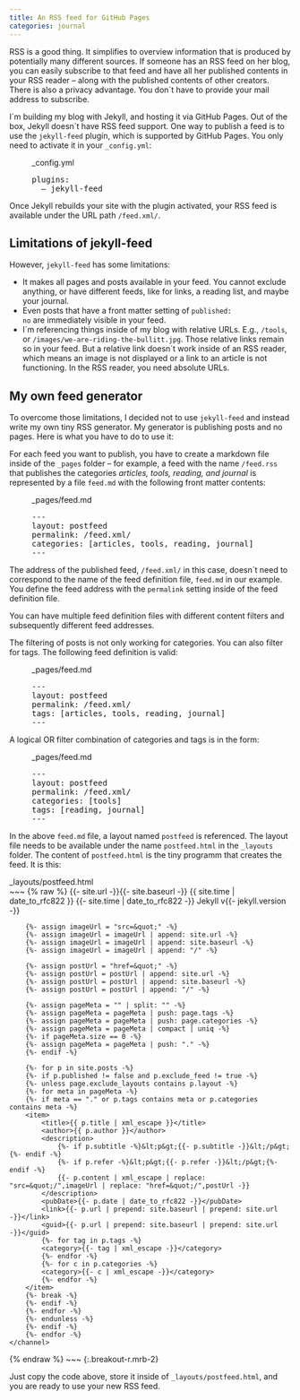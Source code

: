 ```yaml
---
title: An RSS feed for GitHub Pages
categories: journal
---
```

RSS is a good thing. It simplifies to overview information that is produced by potentially many different sources. If someone has an RSS feed on her blog, you can easily subscribe to that feed and have all her published contents in your RSS reader – along with the published contents of other creators. There is also a privacy advantage. You don´t have to provide your mail address to subscribe.

I´m building my blog with Jekyll, and hosting it via GitHub Pages. Out of the box, Jekyll doesn´t have RSS feed support. One way to publish a feed is to use the <code>jekyll-feed</code> plugin, which is supported by GitHub Pages. You only need to activate it in your <code>_config.yml</code>:

<figure>
<figcaption>_config.yml</figcaption>
<pre>plugins:
  – jekyll-feed</pre>
</figure>

Once Jekyll rebuilds your site with the plugin activated, your RSS feed is available under the URL path <code>/feed.xml/</code>.

## Limitations of jekyll-feed
However, <code>jekyll-feed</code> has some limitations:
- It makes all pages and posts available in your feed. You cannot exclude anything, or have different feeds, like for links, a reading list, and maybe your journal.
- Even posts that have a front matter setting of <code>published: no</code> are immediately visible in your feed.
- I´m referencing things inside of my blog with relative URLs. E.g., <code>/tools</code>, or <code>/images/we-are-riding-the-bullitt.jpg</code>. Those relative links remain so in your feed. But a relative link doesn´t work inside of an RSS reader, which means an image is not displayed or a link to an article is not functioning. In the RSS reader, you need absolute URLs.

## My own feed generator
To overcome those limitations, I decided not to use <code>jekyll-feed</code> and instead write my own tiny RSS generator. My generator is publishing posts and no pages. Here is what you have to do to use it:

For each feed you want to publish, you have to create a markdown file inside of the <code>_pages</code> folder – for example, a feed with the name <code>/feed.rss</code> that publishes the categories *articles, tools, reading, and journal* is represented by a file <code>feed.md</code> with the following front matter contents:

<figure>
<figcaption>_pages/feed.md</figcaption>
<pre>---
layout: postfeed
permalink: /feed.xml/
categories: [articles, tools, reading, journal]
---</pre>
</figure>

The address of the published feed, <code>/feed.xml/</code> in this case, doesn´t need to correspond to the name of the feed definition file, <code>feed.md</code> in our example. You define the feed address with the <code>permalink</code> setting inside of the feed definition file. 

You can have multiple feed definition files with different content filters and subsequently different feed addresses.

The filtering of posts is not only working for categories. You can also filter for tags. The following feed definition is valid:

<figure>
<figcaption>_pages/feed.md</figcaption>
<pre>---
layout: postfeed
permalink: /feed.xml/
tags: [articles, tools, reading, journal]
---</pre>
</figure>

A logical OR filter combination of categories and tags is in the form:

<figure>
<figcaption>_pages/feed.md</figcaption>
<pre>---
layout: postfeed
permalink: /feed.xml/
categories: [tools]
tags: [reading, journal]
---</pre>
</figure>

In the above <code>feed.md</code> file, a layout named <code>postfeed</code> is referenced. The layout file needs to be available under the name <code>postfeed.html</code> in the <code>_layouts</code> folder. The content of <code>postfeed.html</code> is the tiny programm that creates the feed. It is this:


<figcaption class="mrt-2">_layouts/postfeed.html</figcaption>
~~~
{% raw %}<?xml version="1.0" encoding="UTF-8" ?>
<rss version="2.0">
    <channel>
        <title>{{- site.title -}}</title>        
        <description></description>
        <link>{{- site.url -}}{{- site.baseurl -}}</link>
        <pubDate>{{ site.time | date_to_rfc822 }}</pubDate>
        <lastBuildDate>{{- site.time | date_to_rfc822 -}}</lastBuildDate>
        <generator>Jekyll v{{- jekyll.version -}}</generator>

        {%- assign imageUrl = "src=&quot;" -%}
        {%- assign imageUrl = imageUrl | append: site.url -%}
        {%- assign imageUrl = imageUrl | append: site.baseurl -%}
        {%- assign imageUrl = imageUrl | append: "/" -%}

        {%- assign postUrl = "href=&quot;" -%}
        {%- assign postUrl = postUrl | append: site.url -%}
        {%- assign postUrl = postUrl | append: site.baseurl -%}
        {%- assign postUrl = postUrl | append: "/" -%}

        {%- assign pageMeta = "" | split: "" -%}
        {%- assign pageMeta = pageMeta | push: page.tags -%}
        {%- assign pageMeta = pageMeta | push: page.categories -%}
        {%- assign pageMeta = pageMeta | compact | uniq -%}
        {%- if pageMeta.size == 0 -%}
        {%- assign pageMeta = pageMeta | push: "." -%}
        {%- endif -%}

        {%- for p in site.posts -%}
        {%- if p.published != false and p.exclude_feed != true -%}
        {%- unless page.exclude_layouts contains p.layout -%}
        {%- for meta in pageMeta -%}
        {%- if meta == "." or p.tags contains meta or p.categories contains meta -%}
        <item>
            <title>{{ p.title | xml_escape }}</title>
            <author>{{ p.author }}</author>
            <description>
                {%- if p.subtitle -%}&lt;p&gt;{{- p.subtitle -}}&lt;/p&gt;{%- endif -%}
                {%- if p.refer -%}&lt;p&gt;{{- p.refer -}}&lt;/p&gt;{%- endif -%}
                {{- p.content | xml_escape | replace: "src=&quot;/",imageUrl | replace: "href=&quot;/",postUrl -}}
            </description>
            <pubDate>{{- p.date | date_to_rfc822 -}}</pubDate>
            <link>{{- p.url | prepend: site.baseurl | prepend: site.url -}}</link>
            <guid>{{- p.url | prepend: site.baseurl | prepend: site.url -}}</guid>
            {%- for tag in p.tags -%}
            <category>{{- tag | xml_escape -}}</category>
            {%- endfor -%}
            {%- for c in p.categories -%}
            <category>{{- c | xml_escape -}}</category>
            {%- endfor -%}
        </item>
        {%- break -%}
        {%- endif -%}
        {%- endfor -%}
        {%- endunless -%}
        {%- endif -%}        
        {%- endfor -%}
    </channel>
</rss>
</rss>{% endraw %}
~~~
{:.breakout-r.mrb-2}

Just copy the code above, store it inside of <code>_layouts/postfeed.html</code>, and you are ready to use your new RSS feed.
